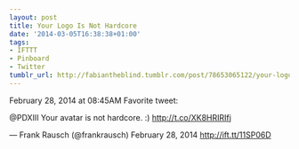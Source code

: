 ```yaml
---
layout: post
title: Your Logo Is Not Hardcore
date: '2014-03-05T16:38:38+01:00'
tags:
- IFTTT
- Pinboard
- Twitter
tumblr_url: http://fabiantheblind.tumblr.com/post/78653065122/your-logo-is-not-hardcore
---
```

February 28, 2014 at 08:45AM
Favorite tweet:

@PDXIII Your avatar is not hardcore. :) http://t.co/XK8HRIRIfj

— Frank Rausch (@frankrausch) February 28, 2014
http://ift.tt/11SP06D
